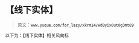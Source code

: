 # 【线下实体】

> 原文：[`www.yuque.com/for_lazy/xkrm14/wd8yix0ut0g3mt89`](https://www.yuque.com/for_lazy/xkrm14/wd8yix0ut0g3mt89)

以下为：【线下实体】相关风向标





